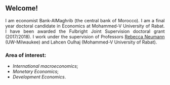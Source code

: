 <style>body {text-align: justify}</style>

## Welcome!
 I am economist Bank-AlMaghrib (the central bank of Morocco). I am  a final year doctoral candidate in Economics at Mohammed-V University of Rabat. I have been awarded the Fulbright Joint Supervision doctoral grant (2017/2018). I work under the supervision of Professors [Rebecca Neumann](https://uwm.edu/economics/people/neumann-rebecca/) (UW-Milwaukee) and Lahcen Oulhaj (Mohammed-V University of Rabat). 

### **Area of interest**:
- *International macroeconomics*;
- *Monetary Economics*;
- *Development Economics*.

